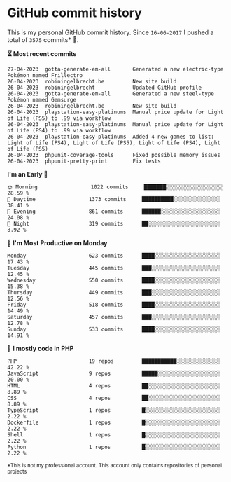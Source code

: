 # GitHub commit history
This is my personal GitHub commit history. Since <!--START_SECTION:first-commit-date-->`16-06-2017`<!--END_SECTION:first-commit-date--> I pushed a total of <!--START_SECTION:total-commit-count-->`3575`<!--END_SECTION:total-commit-count--> commits* 🎉.

<!--START_SECTION:most-recent-commits-->
**⏳ Most recent commits**
                                        
```text
27-04-2023  gotta-generate-em-all       Generated a new electric-type Pokémon named Frillectro
26-04-2023  robiningelbrecht.be         New site build
26-04-2023  robiningelbrecht            Updated GitHub profile
26-04-2023  gotta-generate-em-all       Generated a new steel-type Pokémon named Gemsurge
26-04-2023  robiningelbrecht.be         New site build
26-04-2023  playstation-easy-platinums  Manual price update for Light of Life (PS5) to .99 via workflow
26-04-2023  playstation-easy-platinums  Manual price update for Light of Life (PS4) to .99 via workflow
26-04-2023  playstation-easy-platinums  Added 4 new games to list: Light of Life (PS4), Light of Life (PS5), Light of Life (PS4), Light of Life (PS5)
26-04-2023  phpunit-coverage-tools      Fixed possible memory issues
26-04-2023  phpunit-pretty-print        Fix tests
```
<!--END_SECTION:most-recent-commits-->  

<!--START_SECTION:commits-per-day-time-->
**I&#039;m an Early 🐤**

```text
🌞 Morning                 1022 commits     ███████░░░░░░░░░░░░░░░░░░   28.59 %
🌆 Daytime                 1373 commits     ██████████░░░░░░░░░░░░░░░   38.41 %
🌃 Evening                 861 commits      ██████░░░░░░░░░░░░░░░░░░░   24.08 %
🌙 Night                   319 commits      ██░░░░░░░░░░░░░░░░░░░░░░░   8.92 %
```
<!--END_SECTION:commits-per-day-time-->  

<!--START_SECTION:commits-per-weekday-->
**📅 I&#039;m Most Productive on Monday**

```text
Monday                    623 commits      ████░░░░░░░░░░░░░░░░░░░░░   17.43 %
Tuesday                   445 commits      ███░░░░░░░░░░░░░░░░░░░░░░   12.45 %
Wednesday                 550 commits      ████░░░░░░░░░░░░░░░░░░░░░   15.38 %
Thursday                  449 commits      ███░░░░░░░░░░░░░░░░░░░░░░   12.56 %
Friday                    518 commits      ████░░░░░░░░░░░░░░░░░░░░░   14.49 %
Saturday                  457 commits      ███░░░░░░░░░░░░░░░░░░░░░░   12.78 %
Sunday                    533 commits      ████░░░░░░░░░░░░░░░░░░░░░   14.91 %
```
<!--END_SECTION:commits-per-weekday-->  

<!--START_SECTION:repos-per-language-->
**💬 I mostly code in PHP**

```text
PHP                       19 repos         ███████████░░░░░░░░░░░░░░   42.22 %
JavaScript                9 repos          █████░░░░░░░░░░░░░░░░░░░░   20.00 %
HTML                      4 repos          ██░░░░░░░░░░░░░░░░░░░░░░░   8.89 %
CSS                       4 repos          ██░░░░░░░░░░░░░░░░░░░░░░░   8.89 %
TypeScript                1 repos          █░░░░░░░░░░░░░░░░░░░░░░░░   2.22 %
Dockerfile                1 repos          █░░░░░░░░░░░░░░░░░░░░░░░░   2.22 %
Shell                     1 repos          █░░░░░░░░░░░░░░░░░░░░░░░░   2.22 %
Python                    1 repos          █░░░░░░░░░░░░░░░░░░░░░░░░   2.22 %
```
<!--END_SECTION:repos-per-language-->  

<sub>*This is not my professional account. This account only contains repositories of personal projects</sub>
